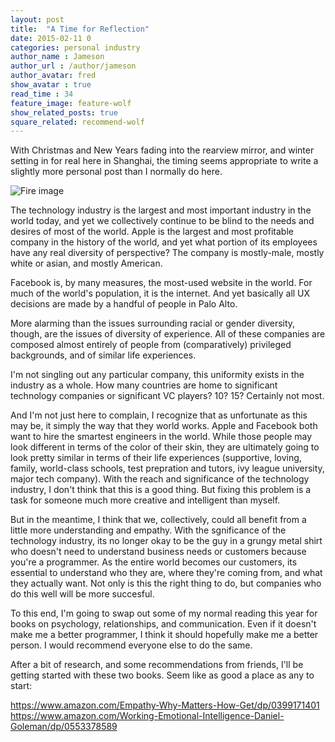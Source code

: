 ```yaml
---
layout: post
title:  "A Time for Reflection"
date: 2015-02-11 0
categories: personal industry
author_name : Jameson
author_url : /author/jameson
author_avatar: fred
show_avatar : true
read_time : 34
feature_image: feature-wolf
show_related_posts: true
square_related: recommend-wolf
---
```


With Christmas and New Years fading into the rearview mirror, and winter setting in for real here in Shanghai, the timing seems appropriate to write a slightly more personal post than I normally do here. 

![Fire image]({{site.url}}/{{site.baseurl}}img/post-assets/fire.jpg)

The technology industry is the largest and most important industry in the world today, and yet we collectively continue to be blind to the needs and desires of most of the world. Apple is the largest and most profitable company in the history of the world, and yet what portion of its employees have any real diversity of perspective? The company is mostly-male, mostly white or asian, and mostly American.

Facebook is, by many measures, the most-used website in the world. For much of the world's population, it is the internet. And yet basically all UX decisions are made by a handful of people in Palo Alto.

More alarming than the issues surrounding racial or gender diversity, though, are the issues of diversity of experience. All of these companies are composed almost entirely of people from (comparatively) privileged backgrounds, and of similar life experiences. 

I'm not singling out any particular company, this uniformity exists in the industry as a whole. How many countries are home to significant technology companies or significant VC players? 10? 15? Certainly not most. 

And I'm not just here to complain, I recognize that as unfortunate as this may be, it simply the way that they world works. Apple and Facebook both want to hire the smartest engineers in the world. While those people may look different in terms of the color of their skin, they are ultimately going to look pretty similar in terms of their life experiences (supportive, loving, family, world-class schools, test prepration and tutors, ivy league university, major tech company). With the reach and significance of the technology industry, I don't think that this is a good thing. But fixing this problem is a task for someone much more creative and intelligent than myself.

But in the meantime, I think that we, collectively, could all benefit from a little more understanding and empathy. With the sgnificance of the technology industry, its no longer okay to be the guy in a grungy metal shirt who doesn't need to understand business needs or customers because you're a programmer. As the entire world becomes our customers, its essential to understand who they are, where they're coming from, and what they actually want. Not only is this the right thing to do, but companies who do this well will be more succesful. 

To this end, I'm going to swap out some of my normal reading this year for books on psychology, relationships, and communication. Even if it doesn't make me a better programmer, I think it should hopefully make me a better person. I would recommend everyone else to do the same. 

After a bit of research, and some recommendations from friends, I'll be getting started with these two books. Seem like as good a place as any to start:

https://www.amazon.com/Empathy-Why-Matters-How-Get/dp/0399171401
https://www.amazon.com/Working-Emotional-Intelligence-Daniel-Goleman/dp/0553378589


